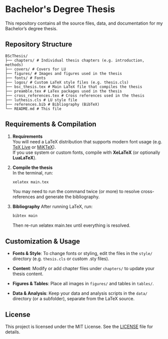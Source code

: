 # Bachelor's Degree Thesis

This repository contains all the source files, data, and documentation for my Bachelor’s degree thesis.

## Repository Structure
```text
BScThesis/
├── chapters/ # Individual thesis chapters (e.g. introduction, methods)
├── covers/ # Covers for LU
├── figures/ # Images and figures used in the thesis
├── fonts/ # Fonts
├── logos/ # Custom LaTeX style files (e.g. thesis.cls)
├── bsc_thesis.tex # Main LaTeX file that compiles the thesis
├── preamble.tex # LaTex packages used in the thesis
├── cross_references.tex # Cross references used in the thesis
├── luthesis.cls # LU style file
├── references.bib # Bibliography (BibTeX)
└── README.md # This file
```


## Requirements & Compilation

1. **Requirements**  
   You will need a LaTeX distribution that supports modern font usage (e.g. [TeX Live](https://www.tug.org/texlive/) or [MiKTeX](https://miktex.org/)).  
   If you use system or custom fonts, compile with **XeLaTeX** (or optionally **LuaLaTeX**).

2. **Compile the thesis**  
   In the terminal, run:

   ```bash
   xelatex main.tex
   ```
   You may need to run the command twice (or more) to resolve cross-references and generate the bibliography.

3. **Bibliography**
   After running LaTeX, run:
   
   ```bash
   bibtex main
   ```
   Then re-run xelatex main.tex until everything is resolved.

## Customization & Usage

- **Fonts & Style**: To change fonts or styling, edit the files in the `style/` directory (e.g. `thesis.cls` or custom .sty files).

- **Content**: Modify or add chapter files under `chapters/` to update your thesis content.

- **Figures & Tables**: Place all images in `figures/` and tables in `tables/`.

- **Data & Analysis**: Keep your data and analysis scripts in the `data/` directory (or a subfolder), separate from the LaTeX source.

## License

This project is licensed under the MIT License. See the [LICENSE](LICENSE) file for details.
